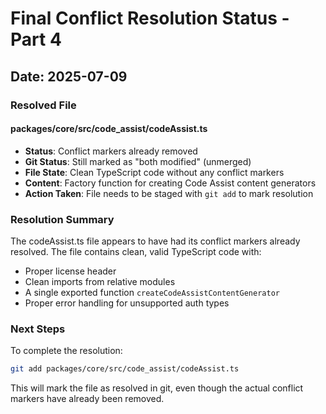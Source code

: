 # Final Conflict Resolution Status - Part 4

## Date: 2025-07-09

### Resolved File

#### packages/core/src/code_assist/codeAssist.ts

- **Status**: Conflict markers already removed
- **Git Status**: Still marked as "both modified" (unmerged)
- **File State**: Clean TypeScript code without any conflict markers
- **Content**: Factory function for creating Code Assist content generators
- **Action Taken**: File needs to be staged with `git add` to mark resolution

### Resolution Summary

The codeAssist.ts file appears to have had its conflict markers already resolved. The file contains clean, valid TypeScript code with:

- Proper license header
- Clean imports from relative modules
- A single exported function `createCodeAssistContentGenerator`
- Proper error handling for unsupported auth types

### Next Steps

To complete the resolution:

```bash
git add packages/core/src/code_assist/codeAssist.ts
```

This will mark the file as resolved in git, even though the actual conflict markers have already been removed.
